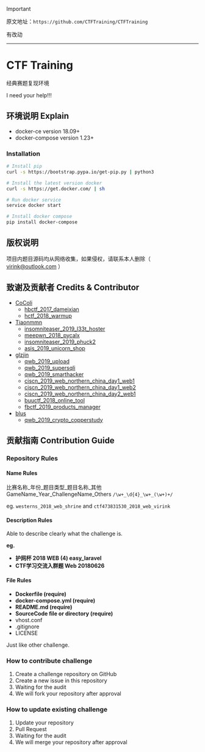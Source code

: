 > [!IMPORTANT]
>
> 原文地址：`https://github.com/CTFTraining/CTFTraining`
>
> 有改动



---



# CTF Training

经典赛题复现环境

I need your help!!!

## 环境说明 Explain

- docker-ce version 18.09+
- docker-compose version 1.23+

### Installation

```bash
# Install pip
curl -s https://bootstrap.pypa.io/get-pip.py | python3

# Install the latest version docker
curl -s https://get.docker.com/ | sh

# Run docker service
service docker start

# Install docker compose
pip install docker-compose
```

## 版权说明

项目内题目源码均从网络收集，如果侵权，请联系本人删除（ virink@outlook.com ）

## 致谢及贡献者 Credits & Contributor

- [CoColi](https://github.com/CoColizdf)
    + [hbctf_2017_dameixian](https://github.com/CTFTraining/hbctf_2017_dameixian)
    + [hctf_2018_warmup](https://github.com/CTFTraining/hctf_2018_warmup)
- [Tiaonmmn](https://github.com/Tiaonmmn)
    + [insomniteaser_2019_l33t_hoster](https://github.com/Tiaonmmn/insomniteaser_2019_l33t_hoster)
    + [meepwn_2018_pycalx](https://github.com/Tiaonmmn/meepwn_2018_pycalx)
    + [insomniteaser_2019_phuck2](https://github.com/Tiaonmmn/insomniteaser_2019_phuck2)
    + [asis_2019_unicorn_shop](https://github.com/Tiaonmmn/asis_2019_unicorn_shop)
- [glzjin](https://github.com/glzjin)
    + [qwb_2019_upload](https://github.com/glzjin/qwb_2019_upload)
    + [qwb_2019_supersqli](https://github.com/glzjin/qwb_2019_supersqli)
    + [qwb_2019_smarthacker](https://github.com/glzjin/qwb_2019_smarthacker)
    + [ciscn_2019_web_northern_china_day1_web1](https://github.com/glzjin/CISCN_2019_northern_China_day1_web1)
    + [ciscn_2019_web_northern_china_day1_web2](https://github.com/glzjin/CISCN_2019_northern_China_day1_web2)
    + [ciscn_2019_web_northern_china_day2_web1](https://github.com/glzjin/CISCN_2019_northern_China_day2_web1)
    + [buuctf_2018_online_tool](https://github.com/glzjin/buuctf_2018_online_tool)
    + [fbctf_2019_products_manager](https://github.com/glzjin/fbctf_2019_products_manager)
- [blus](https://github.com/851579181)
    + [qwb_2019_crypto_copperstudy](https://github.com/851579181/qwb_2019_crypto_copperstudy)



## 贡献指南 Contribution Guide

### Repository Rules

#### Name Rules

比赛名称_年份_题目类型_题目名称_其他 GameName_Year_ChallengeName_Others `/\w+_\d{4}_\w+_(\w+)+/`

eg. `westerns_2018_web_shrine` and `ctf473831530_2018_web_virink`

#### Description Rules

Able to describe clearly what the challenge is.

**eg.**

- **护网杯 2018 WEB (4) easy_laravel**
- **CTF学习交流入群题 Web 20180626**

#### File Rules

- **Dockerfile (require)**
- **docker-compose.yml (require)**
- **README.md (require)**
- **SourceCode file or directory (require)**
- vhost.conf
- .gitignore
- LICENSE

Just like other challenge.

### How to contribute challenge

1. Create a challenge repository on GitHub
2. Create a new issue in this repository
3. Waiting for the audit
4. We will fork your repository after approval

### How to update existing challenge

1. Update your repository
2. Pull Request
3. Waiting for the audit
4. We will merge your repository after approval
